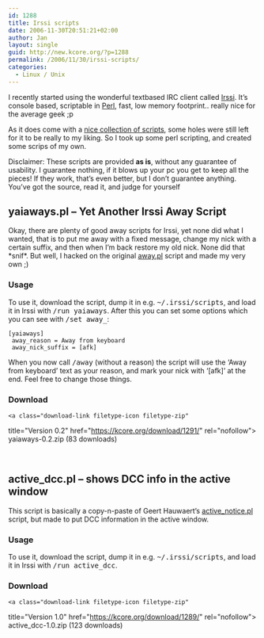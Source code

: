 ```yaml
---
id: 1288
title: Irssi scripts
date: 2006-11-30T20:51:21+02:00
author: Jan
layout: single
guid: http://new.kcore.org/?p=1288
permalink: /2006/11/30/irssi-scripts/
categories:
  - Linux / Unix
---
```

I recently started using the wonderful textbased IRC client called <a href="http://irssi.org/" target="_blank" rel="external">Irssi</a>. It&#8217;s console based, scriptable in <a href="http://www.perl.com/" target="_blank" rel="external">Perl</a>, fast, low memory footprint.. really nice for the average geek ;p

As it does come with a <a href="http://irssi.org/scripts/" target="_blank" rel="external">nice collection of scripts</a>, some holes were still left for it to be really to my liking. So I took up some perl scripting, and created some scrips of my own.

Disclaimer: These scripts are provided **as is**, without any guarantee of usability. I guarantee nothing, if it blows up your pc you get to keep all the pieces! If they work, that&#8217;s even better, but I don&#8217;t guarantee anything. You&#8217;ve got the source, read it, and judge for yourself

## yaiaways.pl &#8211; Yet Another Irssi Away Script

Okay, there are plenty of good away scripts for Irssi, yet none did what I wanted, that is to put me away with a fixed message, change my nick with a certain suffix, and then when I&#8217;m back restore my old nick. None did that \*snif\*. But well, I hacked on the original <a href="http://irssi.org/scripts/scripts/away.pl" target="_blank" rel="external">away.pl</a> script and made my very own ;)

### Usage

To use it, download the script, dump it in e.g. <tt>~/.irssi/scripts</tt>, and load it in Irssi with <tt>/run yaiaways</tt>. After this you can set some options which you can see with <tt>/set away_</tt>:

<p class="list">
  <code>[yaiaways]</code><br /> <code> away_reason = Away from keyboard</code><br /> <code> away_nick_suffix = [afk]</code>
</p>

When you now call <tt>/away</tt> (without a reason) the script will use the &#8216;Away from keyboard&#8217; text as your reason, and mark your nick with &#8216;[afk]&#8217; at the end. Feel free to change those things.

### Download


	<a class="download-link filetype-icon filetype-zip"
   title="Version 0.2" href="https://kcore.org/download/1291/" rel="nofollow"> yaiaways-0.2.zip (83 downloads) </a> 

&nbsp;

## active_dcc.pl &#8211; shows DCC info in the active window

This script is basically a copy-n-paste of Geert Hauwaert&#8217;s <a href="http://www.irssi.org/scripts/scripts/active_notice.pl" target="_blank" rel="external">active_notice.pl</a> script, but made to put DCC information in the active window.

### Usage

To use it, download the script, dump it in e.g. <tt>~/.irssi/scripts</tt>, and load it in Irssi with <tt>/run active_dcc</tt>.

### Download


	<a class="download-link filetype-icon filetype-zip"
   title="Version 1.0" href="https://kcore.org/download/1289/" rel="nofollow"> active_dcc-1.0.zip (123 downloads) </a>